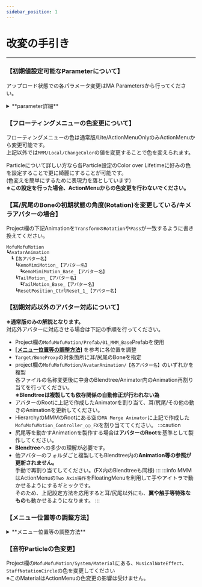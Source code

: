 ```yaml
---
sidebar_position: 1
---
```


# 改変の手引き
----
### 【初期値設定可能なParameterについて】
アップロード状態での各パラメータ変更はMA Parametersから行ってください。
<details>
<summary>**parameter詳細**</summary>

- **[MMM/Local/ChangeColor]**
        - UI/パーティクル色のベース色変更の値です。
        - 初期設定はアバターに応じて異なります。初期設定は0.1です。
- **[MMM/Local/ChangeColor_Lightness]**  
        - UI/パーティクル色の明度変更の値です
        - 初期設定はアバターに応じて異なります。初期設定は0.5です。
- **[MMM/Sync/FluffyTouchAudio_ON]**
        - 耳/尻尾で触れた際の音の設定です。
        - 初期設定はONです。
- **[MMM/Local/Self_FluffyTouchAudio]**
        - 耳/尻尾で触れた際の音をLocalで聞こえるようにするかの設定です。
        - 初期設定はONです。
- **[MMM/Local/SoundVizParticle]**
        - 音符/五線譜Particleを表示するかどうかの設定です。  
        この設定は**アップロード時のみ有効**です。
        - 初期設定はONです。
- **[MMM/Local/EyeMode_SubMenu_SetHoldTime]**
        - アイトラ使用時のモード切替時に何秒選択し続けたら切り替わるかの時間設定です。
        - 初期設定は1です。
- **[MMM/Local/EyeMovementRange_Multiplvalue]**
        - アイトラ使用時の可動範囲の調整倍率です。
        - 初期設定は0.5です。
- **[MMM/Local/EyeMenu_Resize]**
        - Localのアイメニューのサイズです。
        - 初期設定は0.5です。
- **[MMM/Local/EyeMenu_Redepth]**
        - Localのアイメニューの奥行の調整です。
        - 初期設定は0.5です。
- **[MMM/Local/EyeMenu_Reposition_X]**
        - Localのアイメニューの表示位置調整のX軸の値です。
        - 初期設定は0です。
- **[MMM/Local/EyeMenu_Reposition_Y]**
        - Localのアイメニューの表示位置調整のY軸の値です。
        - 初期設定は0です。
</details>

### 【フローティングメニューの色変更について】
フローティングメニューの色は通常版/Lite/ActionMenuOnlyのみActionMenuから変更可能です。  
上記以外では```MMM/Local/ChangeColor```の値を変更することで色を変えられます。  

Particleについて詳しい方なら各Particle設定のColor over Lifetimeに好みの色を設定することで更に綺麗にすることが可能です。  
(色変えを簡単にするために表現力を落としています)  
**※この設定を行った場合、ActionMenuからの色変更を行わないでください。**


### 【耳/尻尾のBoneの初期状態の角度(Rotation)を変更している/キメラアバターの場合】
Project欄の下記Animationを```TransformのRotation```や```Pass```が一致するように書き換えてください。  
```
MofuMofuMotion
┗AvatarAnimation
　┗【各アバター名】
　　┗KemoMimiMotion_【アバター名】
　　　┗KemoMimiMotion_Base_【アバター名】
　　┗TailMotion_【アバター名】
　　　┗TailMotion_Base_【アバター名】
　　┗ResetPosition_CtrlReset_1_【アバター名】
```
### 【初期対応以外のアバター対応について】
**※通常版のみの解説となります。**  
対応外アバターに対応させる場合は下記の手順を行ってください。  

- Project欄の```MofuMofuMotion/Prefab/01_MMM_Base```Prefabを使用  
- [**[メニュー位置等の調整方法]**](/docs/ModificationGuide/#メニュー位置等の調整方法) を参考に各位置を調整  
- ```Target/BoneProxy```の対象箇所に耳/尻尾のBoneを指定  
- project欄の```MofuMofuMotion/AvatarAnimation/【各アバター名】```のいずれかを複製  
各ファイルの名称変更後に中身のBlendtree/Animator内のAnimation再割り当てを行ってください。  
**※Blendtreeは複製しても依存関係の自動修正が行われない為**
- アバターのRootに上記で作成したAnimatorを割り当て、耳/尻尾/その他の動きのAnimationを更新してください。
- HierarchyのMMMのRootにある空の```MA Merge Animator```に上記で作成した```MofuMofuMotion_Controller_○○_FX```を割り当ててください。
:::caution
- 尻尾等を動かすAnimationを製作する場合は**アバターのRoot**を基準として製作してください。  
- **Blendtree**への多少の理解が必要です。  
- 他アバターのフォルダごと複製してもBlendtree内の**Animation等の参照が更新されません。**  
手動で再割り当てしてください。(FX内のBlendtreeも同様)
:::
:::info
MMMはActionMenuの```Two Axis操作```をFloatingMenuを利用して手やアイトラで動かせるようにするギミックです。  
そのため、上記設定方法を応用すると耳/尻尾以外にも、**翼や触手等特殊なもの**も動かせるようになります。
:::

### 【メニュー位置等の調整方法】
<details>
<summary>**メニュー位置等の調整方法**</summary>

- **【メニュー位置/サイズ変更】**  
    下記にある各Targetの位置を調整してください。  
    各Targetには**EditorOnly設定のメニューの大きさや位置が分かるモデル**を追加しているのでそちらを参考に位置調整してください。  
    ```
    MofuMofuMotion～
    ┗Target
    　┗Target_LowerArm
    　　┗Idle_Position◀　…バングルモード時の待機状態位置/サイズ変更
    　┗Target_IndexProximal
    　　┗Ring_Idle_Position◀　…リングモード時の待機状態位置/サイズ変更
    　┗Target_Menu_Position
    　　┗Hand_Menu_Position◀　…バングル/リングモード時のメニュー出現位置/サイズ変更
    　┗Target_HeadMenu_Position
    　　┗RightEye_Menu_Position◀　アイトラモード時のメニュー出現位置/サイズ変更
    ```
    :::info
        **バングル/リングモードの位置調整時、X軸は反転することにご注意ください。**  
        その際は各メニュー位置設定の親オブジェクトにある```VRC Parent Constraint```の```Position Offset```を設定してください。  

        - **【設定方法】**  
        ① ```VRC Parent Constraint```のIs Activeをオフ  
        ② ```Constraint Settings```のLockを解除  
        ③ Sourceの```Position Offset```を設定  
        ④ ①,②を再度オンにする  
    :::
    - RightEye_Menu_PositionはViewPointによって大きく見え方が変わるため、細かい調整が必要になるかと思われます。  
        **VR内で確認し、全体が視界に映るよう位置/サイズ調整してください。**  
    - Localで細かい位置調整は行えるため、見た目を優先して設定しても大丈夫です。
    :::info
    位置確認用のモデルは```EditorOnly_DisplayPositionをDisable```にすれば非表示にできます。
    :::

- **【Sender】**  
    下記にあるTargetから位置調整してください。(人差し指の指先の位置)
    ```
    MofuMofuMotion～
    ┗Target
    　┗BoneProxy
    　　┗Target_IndexDistal_L
    　　　┗IndexDistal_L_End◀
    　　┗Target_IndexDistal_R
    　　　┗IndexDistal_R_End◀
    　┗Target_IndexDistal_End(ここからSenderの位置確認が可能)
    ```

- **【Contact】**  
    ギミック起動/終了時のトリガーとなる個所です。  
    下記の各Contact Receiverから位置調整してください。  
    ```
    MofuMofuMotion～
    　┗PB_AD
    　　┗Rx_RightEye◀
    　　┗Rx_Hand_L◀
    　　┗Rx_Hand_R◀
    　　┗Rx_Finger_L◀
    　　┗Rx_Finger_R◀
    ```

- **【Audio】**  
    UIの効果音及び耳/尻尾で触れた際の音の設定です。  
    下記にあるAudioSource、及びVRC Spatial Audio Sourceの設定を変更してください。  
    VolumeはAnimatorで管理しているため、**変更する際はVRC Special Audio SourceのGainを変更**してください  
    ```
    MofuMofuMotion～
    　┗Sound
    ```
</details>

### 【音符Particleの色変更】
Project欄の```MofuMofuMotion/System/Material```にある、```MusicalNoteEffect```、```StaffNotationCircle```の色を変更してください  
※このMaterialはActionMenuの色変更の影響は受けません。
